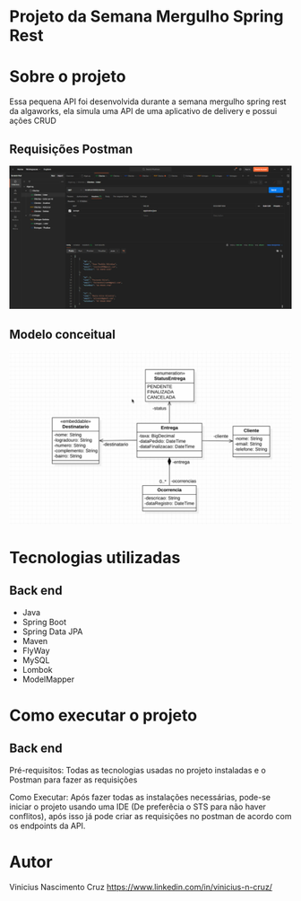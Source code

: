 # Projeto da Semana Mergulho Spring Rest 

# Sobre o projeto

Essa pequena API foi desenvolvida durante a semana mergulho spring rest da algaworks, ela simula uma API de uma aplicativo de delivery e possui ações CRUD



## Requisições Postman
![Web 1](https://github.com/cruzvindev/mergulhospringrest/blob/main/Captura%20de%20tela%202023-01-27%20213528.png)

## Modelo conceitual
![Modelo Conceitual](https://github.com/cruzvindev/mergulhospringrest/blob/main/Captura%20de%20tela%202023-01-27%20211545.png)

# Tecnologias utilizadas
## Back end
- Java
- Spring Boot
- Spring Data JPA 
- Maven
- FlyWay 
- MySQL
- Lombok
- ModelMapper 

# Como executar o projeto

## Back end
Pré-requisitos: Todas as tecnologias usadas no projeto instaladas e o Postman para fazer as requisições 

Como Executar: Após fazer todas as instalações necessárias, pode-se iniciar o projeto usando uma IDE (De preferêcia o STS para não haver conflitos), após isso já pode 
criar as requisições no postman de acordo com os endpoints da API.

# Autor

Vinicius Nascimento Cruz 
https://www.linkedin.com/in/vinicius-n-cruz/
